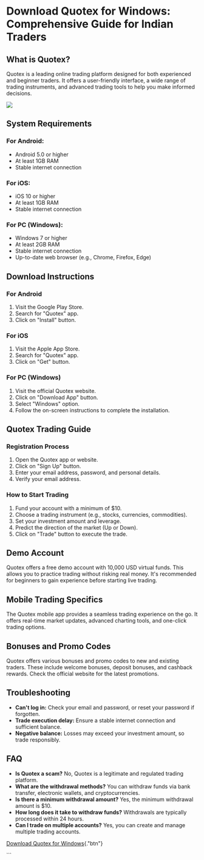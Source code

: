 # Download Quotex for Windows: Comprehensive Guide for Indian Traders

## What is Quotex?

Quotex is a leading online trading platform designed for both
experienced and beginner traders. It offers a user-friendly interface, a
wide range of trading instruments, and advanced trading tools to help
you make informed decisions.

[![](https://static.quotex.io/files/10_en/300_250.jpg)](https://traff.sbs/brokerqxlid)

## System Requirements

### For Android:

-   Android 5.0 or higher
-   At least 1GB RAM
-   Stable internet connection

### For iOS:

-   iOS 10 or higher
-   At least 1GB RAM
-   Stable internet connection

### For PC (Windows):

-   Windows 7 or higher
-   At least 2GB RAM
-   Stable internet connection
-   Up-to-date web browser (e.g., Chrome, Firefox, Edge)

## Download Instructions

### For Android

1.  Visit the Google Play Store.
2.  Search for "Quotex" app.
3.  Click on "Install" button.

### For iOS

1.  Visit the Apple App Store.
2.  Search for "Quotex" app.
3.  Click on "Get" button.

### For PC (Windows)

1.  Visit the official Quotex website.
2.  Click on "Download App" button.
3.  Select "Windows" option.
4.  Follow the on-screen instructions to complete the installation.

## Quotex Trading Guide

### Registration Process

1.  Open the Quotex app or website.
2.  Click on "Sign Up" button.
3.  Enter your email address, password, and personal details.
4.  Verify your email address.

### How to Start Trading

1.  Fund your account with a minimum of \$10.
2.  Choose a trading instrument (e.g., stocks, currencies, commodities).
3.  Set your investment amount and leverage.
4.  Predict the direction of the market (Up or Down).
5.  Click on "Trade" button to execute the trade.

## Demo Account

Quotex offers a free demo account with 10,000 USD virtual funds. This
allows you to practice trading without risking real money. It\'s
recommended for beginners to gain experience before starting live
trading.

## Mobile Trading Specifics

The Quotex mobile app provides a seamless trading experience on the go.
It offers real-time market updates, advanced charting tools, and
one-click trading options.

## Bonuses and Promo Codes

Quotex offers various bonuses and promo codes to new and existing
traders. These include welcome bonuses, deposit bonuses, and cashback
rewards. Check the official website for the latest promotions.

## Troubleshooting

-   **Can\'t log in:** Check your email and password, or reset your
    password if forgotten.
-   **Trade execution delay:** Ensure a stable internet connection and
    sufficient balance.
-   **Negative balance:** Losses may exceed your investment amount, so
    trade responsibly.

## FAQ

-   **Is Quotex a scam?** No, Quotex is a legitimate and regulated
    trading platform.
-   **What are the withdrawal methods?** You can withdraw funds via bank
    transfer, electronic wallets, and cryptocurrencies.
-   **Is there a minimum withdrawal amount?** Yes, the minimum
    withdrawal amount is \$10.
-   **How long does it take to withdraw funds?** Withdrawals are
    typically processed within 24 hours.
-   **Can I trade on multiple accounts?** Yes, you can create and manage
    multiple trading accounts.

[Download Quotex for
Windows](\%22https://traff.sbs/quotexonelink\%22){."btn"}

\`\`\`

